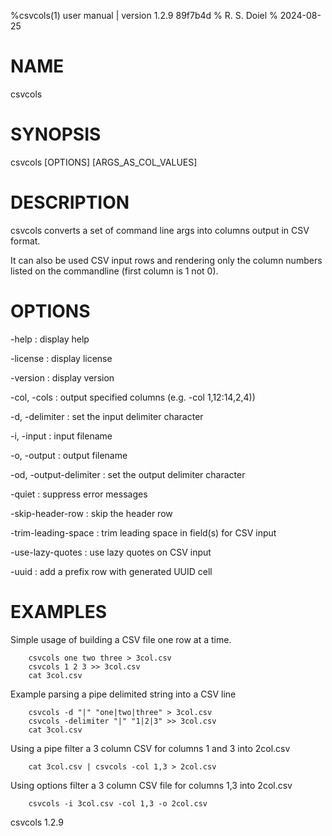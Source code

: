 %csvcols(1) user manual | version 1.2.9 89f7b4d
% R. S. Doiel
% 2024-08-25

# NAME

csvcols

# SYNOPSIS

csvcols [OPTIONS] [ARGS_AS_COL_VALUES]

# DESCRIPTION

csvcols converts a set of command line args into columns output in CSV format.

It can also be used CSV input rows and rendering only the column numbers
listed on the commandline (first column is 1 not 0).

# OPTIONS

-help
: display help

-license
: display license

-version
: display version

-col, -cols
: output specified columns (e.g. -col 1,12:14,2,4))

-d, -delimiter
: set the input delimiter character

-i, -input
: input filename

-o, -output
: output filename

-od, -output-delimiter
: set the output delimiter character

-quiet
: suppress error messages

-skip-header-row
: skip the header row

-trim-leading-space
: trim leading space in field(s) for CSV input

-use-lazy-quotes
: use lazy quotes on CSV input

-uuid
: add a prefix row with generated UUID cell


# EXAMPLES

Simple usage of building a CSV file one row at a time.

~~~
    csvcols one two three > 3col.csv
    csvcols 1 2 3 >> 3col.csv
    cat 3col.csv
~~~

Example parsing a pipe delimited string into a CSV line

~~~
    csvcols -d "|" "one|two|three" > 3col.csv
    csvcols -delimiter "|" "1|2|3" >> 3col.csv
    cat 3col.csv
~~~

Using a pipe filter a 3 column CSV for columns 1 and 3 into 2col.csv

~~~
    cat 3col.csv | csvcols -col 1,3 > 2col.csv
~~~


Using options filter a 3 column CSV file for columns 1,3 into 2col.csv

~~~
    csvcols -i 3col.csv -col 1,3 -o 2col.csv
~~~

csvcols 1.2.9


